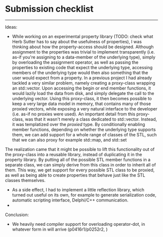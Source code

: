Submission checklist
====================

-----------------
Ideas:
- While working on an experimental property library (TODO: check what Herb Sutter has to say about the usefulness of properties), I was thinking about how the property-access should be designed. Although assignment to the properties was trivial to implement transparently (i.e. as-if you're assigning to a data-member of the underlying type), simply by overloading the assignment operator, as well as passing the properties to existing code that expect the underlying type, accessing members of the underlying type would then also something that the user would expect from a property.
In a previous project I had already tackled a very similar problem, namely creating a proxy-class wrapping an std::vector. Upon accessing the begin or end member functions, it would lazily load the data from disk, and simply delegate the call to the underlying vector. Using this proxy-class, it then becomes possible to keep a very large data model in memory, that contains many of those proxied vectors, while exposing a very natural interface to the developer (i.e. as-if no proxies were used).
An important detail from this proxy-class, was that it wasn't merely a class dedicated to std::vector. Instead, it was templatized over the _proxied_ type. By conditionally enabling member functions, depending on whether the underlying type supports them, we can add support for a whole range of classes of the STL, such that we can also proxy for example std::map, and std::set

The realization came that it might be possible to lift this functionality out of the proxy-class into a reusable library, instead of duplicating it in the property library.
By putting all of the possible STL member functions in a separate class, we can simply derive from this class in order to inherit all of them. This way, we get support for every possible STL class to be proxied, as well as being able to create properties that behave just like the STL classes themselves.

- As a side effect, I had to implement a little reflection library, which turned out useful on its own, for example to generate serialization code, automatic scripting interface, Delphi/C++ communication.
- 
Conclusion:
- We heavily need compiler support for overloading operator-dot, in whatever form in will arrive (p0416r1/p0252r2, )
